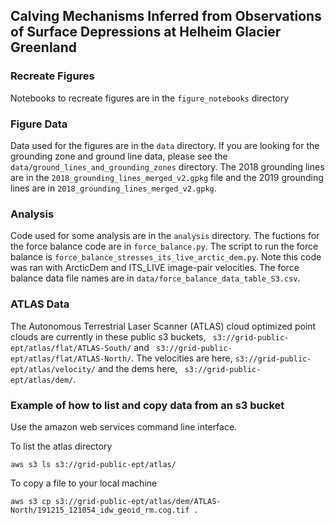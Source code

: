 ## Calving Mechanisms Inferred from Observations of Surface Depressions at Helheim Glacier Greenland

### Recreate Figures
Notebooks to recreate figures are in the `figure_notebooks` directory 

### Figure Data
Data used for the figures are in the `data` directory. If you are looking for the grounding zone and ground line data, please see the `data/ground_lines_and_grounding_zones` directory. The 2018 grounding lines are in the `2018_grounding_lines_merged_v2.gpkg` file and the 2019 grounding lines are in `2018_grounding_lines_merged_v2.gpkg`. 

### Analysis
Code used for some analysis are in the `analysis` directory. The fuctions for the force balance code are in `force_balance.py`. The script to run the force balance is `force_balance_stresses_its_live_arctic_dem.py`. Note this code was ran with ArcticDem and ITS_LIVE image-pair velocities. The force balance data file names are in `data/force_balance_data_table_S3.csv`. 

### ATLAS Data
The Autonomous Terrestrial Laser Scanner (ATLAS) cloud optimized point clouds are currently in these public s3 buckets, ` s3://grid-public-ept/atlas/flat/ATLAS-South/` and ` s3://grid-public-ept/atlas/flat/ATLAS-North/`. The velocities are here, `s3://grid-public-ept/atlas/velocity/` and the dems here, ` s3://grid-public-ept/atlas/dem/`. 

### Example of how to list and copy data from an s3 bucket

Use the amazon web services command line interface. 

To list the atlas directory

```
aws s3 ls s3://grid-public-ept/atlas/
```

To copy a file to your local machine 


```
aws s3 cp s3://grid-public-ept/atlas/dem/ATLAS-North/191215_121054_idw_geoid_rm.cog.tif . 
```


